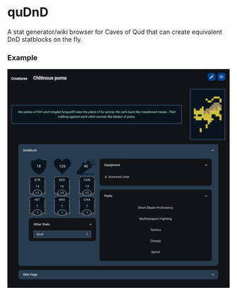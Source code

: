 # quDnD
A stat generator/wiki browser for Caves of Qud that can create equivalent DnD statblocks on the fly.

### Example
![Puma Preview](images/puma_preview.png)
